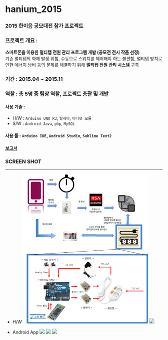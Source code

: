# hanium_2015

### 2015 한이음 공모대전 참가 프로젝트

### 프로젝트 개요 :  
**스마트폰을 이용한 멀티탭 전원 관리 프로그램 개발 (공모전 전시 작품 선정)**  
기존 멀티탭의 화재 발생 위험, 수동으로 스위치를 제어해야 하는 불편함, 멀티탭 방치로 인한 에너지 낭비 등의 문제를 해결하기 위해 **멀티탭 전원 관리 시스템** 구축


### 기간 : 2015.04 ~ 2015.11

### 역할 : 총 5명 중 **팀장** 역할, 프로젝트 총괄 및 개발

#### **사용 기술** :  
- H/W : `Arduino UNO R3`, `릴레이`, `이더넷 모듈`
- S/W : `Android Java`, `php`, `MySQL`  

#### **사용 툴** : `Arduino IDE`, `Android Studio`, `Sublime Text2`

#### [보고서][1]

### SCREEN SHOT
-------

- H/W
<img src="img/screen_shot_1.png" width="400px"> <img src="img/screen_shot_2.png" width="300px">

- Android App
<img src="img/screen_shot_3.png" width="300px"> <img src="img/screen_shot_4.png" width="300px"> <img src="img/screen_shot_5.png" width="300px"> 

[1]: ppt/hanium_2015.pdf